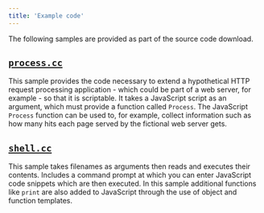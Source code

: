 ```yaml
---
title: 'Example code'
---
```

The following samples are provided as part of the source code download.

## [`process.cc`](https://github.com/v8/v8/blob/master/samples/process.cc)

This sample provides the code necessary to extend a hypothetical HTTP request processing application - which could be part of a web server, for example - so that it is scriptable. It takes a JavaScript script as an argument, which must provide a function called `Process`. The JavaScript `Process` function can be used to, for example, collect information such as how many hits each page served by the fictional web server gets.

## [`shell.cc`](https://github.com/v8/v8/blob/master/samples/shell.cc)

This sample takes filenames as arguments then reads and executes their contents. Includes a command prompt at which you can enter JavaScript code snippets which are then executed. In this sample additional functions like `print` are also added to JavaScript through the use of object and function templates.

